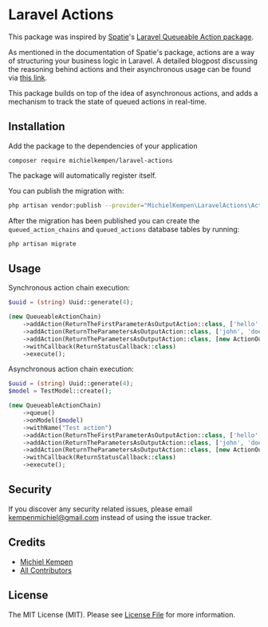 # Laravel Actions

This package was inspired by [Spatie](https://spatie.be/)'s [Laravel Queueable Action package](https://github.com/spatie/laravel-queueable-action).

As mentioned in the documentation of Spatie's package, actions are a way of structuring your business logic in Laravel. A detailed blogpost discussing the reasoning behind actions and their asynchronous usage can be found via [this link](https://stitcher.io/blog/laravel-queueable-actions).

This package builds on top of the idea of asynchronous actions, and adds a mechanism to track the state of queued actions in real-time.

## Installation

Add the package to the dependencies of your application

```
composer require michielkempen/laravel-actions
```

The package will automatically register itself.

You can publish the migration with:

```bash
php artisan vendor:publish --provider="MichielKempen\LaravelActions\ActionsServiceProvider" --tag="migrations"
```

After the migration has been published you can create the `queued_action_chains` and `queued_actions` database tables
by running:

```bash
php artisan migrate
```

## Usage

Synchronous action chain execution:

```php
$uuid = (string) Uuid::generate(4);

(new QueueableActionChain)
    ->addAction(ReturnTheFirstParameterAsOutputAction::class, ['hello', 'world'], "Greetings!", $uuid)
    ->addAction(ReturnTheParametersAsOutputAction::class, ['john', 'doe'])
    ->addAction(ReturnTheParametersAsOutputAction::class, [new ActionOutput($uuid), 'joe'], "Test action output")
    ->withCallback(ReturnStatusCallback::class)
    ->execute();
```

Asynchronous action chain execution:

```php
$uuid = (string) Uuid::generate(4);
$model = TestModel::create();

(new QueueableActionChain)
    ->queue()
    ->onModel($model)
    ->withName("Test action")
    ->addAction(ReturnTheFirstParameterAsOutputAction::class, ['hello', 'world'], "Greetings!", $uuid)
    ->addAction(ReturnTheParametersAsOutputAction::class, ['john', 'doe'])
    ->addAction(ReturnTheParametersAsOutputAction::class, [new ActionOutput($uuid), 'joe'], "Test action output")
    ->withCallback(ReturnStatusCallback::class)
    ->execute();
```

## Security

If you discover any security related issues, please email kempenmichiel@gmail.com instead of using the issue tracker.

## Credits

- [Michiel Kempen](https://github.com/michielkempen)
- [All Contributors](../../contributors)

## License

The MIT License (MIT). Please see [License File](LICENSE.md) for more information.
